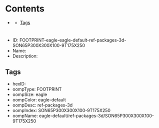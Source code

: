 



Contents
========

* [](#)
	* [Tags](#tags)

# 

- ID: FOOTPRINT-eagle-eagle-default-ref-packages-3d-SON65P300X300X100-9T175X250
- Name: 
- Description: 

## Tags

- hexID: 
- oompType: FOOTPRINT
- oompSize: eagle
- oompColor: eagle-default
- oompDesc: ref-packages-3d
- oompIndex: SON65P300X300X100-9T175X250
- oompName: eagle-default/ref-packages-3d/SON65P300X300X100-9T175X250
